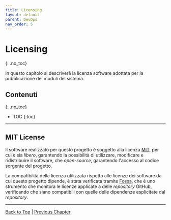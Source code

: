 ```yaml
---
title: Licensing
layout: default
parent: DevOps
nav_order: 5
---
```


# Licensing
{: .no_toc}

In questo capitolo si descriverà la licenza software adottata per la pubblicazione dei moduli del sistema.

## Contenuti
{: .no_toc}

- TOC
{:toc}

---

## MIT License

Il software realizzato per questo progetto è soggetto alla licenza [MIT](https://opensource.org/license/mit/),
per cui è sia _libero_, garantendo la possibilità di utilizzare, modificare e ridistribuire il software, che
_open-source_, garantendo l'accesso al codice sorgente del progetto.

La compatibilità della licenza utilizzata rispetto alle licenze dei software da cui questo progetto dipende, è
stata verificata tramite [Fossa](https://fossa.com/), che è uno strumento che monitora le licenze applicate a
delle _repository_ GitHub, verificando che siano compatibili con quelle delle dipendenze esplicitate dal _repository_.

---

[Back to Top](#top) |
[Previous Chapter](/docs/1-devops/3-deployment)
